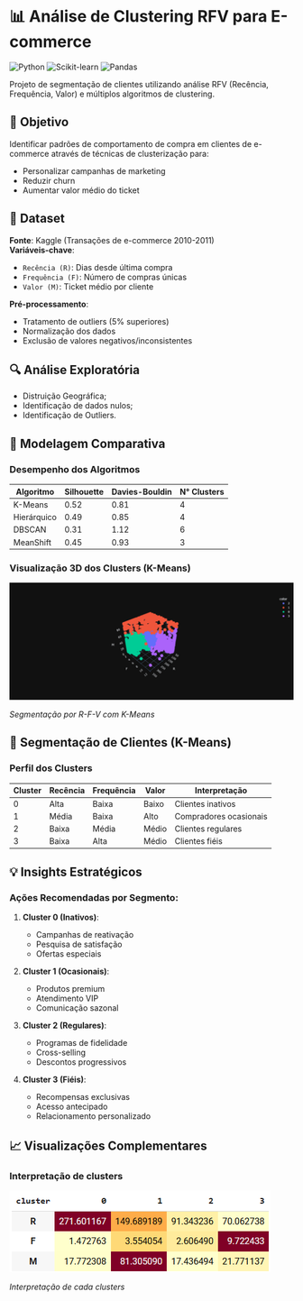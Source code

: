 # 📊 Análise de Clustering RFV para E-commerce

![Python](https://img.shields.io/badge/Python-3.8%2B-blue)
![Scikit-learn](https://img.shields.io/badge/Scikit--learn-1.0.2-orange)
![Pandas](https://img.shields.io/badge/Pandas-1.4.0-red)

Projeto de segmentação de clientes utilizando análise RFV (Recência, Frequência, Valor) e múltiplos algoritmos de clustering.

## 🎯 Objetivo
Identificar padrões de comportamento de compra em clientes de e-commerce através de técnicas de clusterização para:
- Personalizar campanhas de marketing
- Reduzir churn
- Aumentar valor médio do ticket

## 📂 Dataset
**Fonte**: Kaggle (Transações de e-commerce 2010-2011)  
**Variáveis-chave**:
- `Recência (R)`: Dias desde última compra
- `Frequência (F)`: Número de compras únicas
- `Valor (M)`: Ticket médio por cliente

**Pré-processamento**:
- Tratamento de outliers (5% superiores)
- Normalização dos dados
- Exclusão de valores negativos/inconsistentes

## 🔍 Análise Exploratória
- Distruição Geográfica;
- Identificação de dados nulos;
- Identificação de Outliers.

## 🤖 Modelagem Comparativa

### Desempenho dos Algoritmos
| Algoritmo | Silhouette | Davies-Bouldin | N° Clusters |
|-----------|------------|----------------|-------------|
| K-Means | 0.52 | 0.81 | 4 |
| Hierárquico | 0.49 | 0.85 | 4 |
| DBSCAN | 0.31 | 1.12 | 6 |
| MeanShift | 0.45 | 0.93 | 3 |

### Visualização 3D dos Clusters (K-Means)
![Clusters 3D](https://github.com/maxMitsuya/clustering_models/blob/main/plot_3d_kmeans.png)

*Segmentação por R-F-V com K-Means*

## 📌 Segmentação de Clientes (K-Means)

### Perfil dos Clusters
| Cluster | Recência | Frequência | Valor | Interpretação |
|---------|----------|------------|-------|---------------|
| 0 | Alta | Baixa | Baixo | Clientes inativos |
| 1 | Média | Baixa | Alto | Compradores ocasionais |
| 2 | Baixa | Média | Médio | Clientes regulares |
| 3 | Baixa | Alta | Médio | Clientes fiéis |

## 💡 Insights Estratégicos

### Ações Recomendadas por Segmento:
1. **Cluster 0 (Inativos)**:
   - Campanhas de reativação
   - Pesquisa de satisfação
   - Ofertas especiais

2. **Cluster 1 (Ocasionais)**:
   - Produtos premium
   - Atendimento VIP
   - Comunicação sazonal

3. **Cluster 2 (Regulares)**:
   - Programas de fidelidade
   - Cross-selling
   - Descontos progressivos

4. **Cluster 3 (Fiéis)**:
   - Recompensas exclusivas
   - Acesso antecipado
   - Relacionamento personalizado

## 📈 Visualizações Complementares

### Interpretação de clusters
![Cluster_Interpretation](https://github.com/maxMitsuya/clustering_models/blob/main/intepretacao_clusters.png)

*Interpretação de cada clusters*

